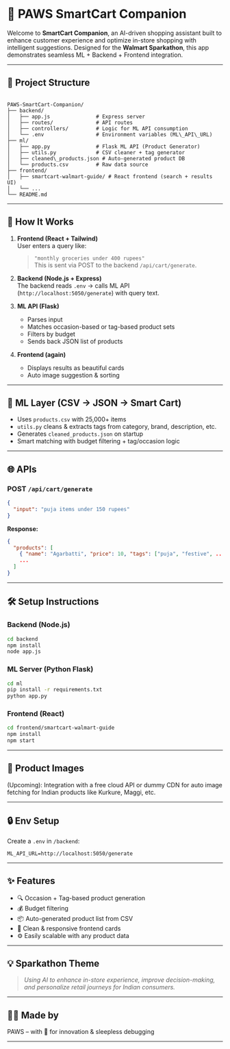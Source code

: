 # 🛒 PAWS SmartCart Companion

Welcome to **SmartCart Companion**, an AI-driven shopping assistant built to enhance customer experience and optimize in-store shopping with intelligent suggestions. Designed for the **Walmart Sparkathon**, this app demonstrates seamless ML + Backend + Frontend integration.

---

## 📁 Project Structure

```

PAWS-SmartCart-Companion/
├── backend/
│   ├── app.js               # Express server
│   ├── routes/              # API routes
│   ├── controllers/         # Logic for ML API consumption
│   └── .env                 # Environment variables (ML\_API\_URL)
├── ml/
│   ├── app.py               # Flask ML API (Product Generator)
│   ├── utils.py             # CSV cleaner + tag generator
│   ├── cleaned\_products.json # Auto-generated product DB
│   └── products.csv         # Raw data source
├── frontend/
│   ├── smartcart-walmart-guide/ # React frontend (search + results UI)
│   └── ...
└── README.md

````

---

## 🚀 How It Works

1. **Frontend (React + Tailwind)**  
   User enters a query like:  
   > `"monthly groceries under 400 rupees"`  
   This is sent via POST to the backend `/api/cart/generate`.

2. **Backend (Node.js + Express)**  
   The backend reads `.env` → calls ML API (`http://localhost:5050/generate`) with query text.

3. **ML API (Flask)**  
   - Parses input
   - Matches occasion-based or tag-based product sets
   - Filters by budget
   - Sends back JSON list of products

4. **Frontend (again)**  
   - Displays results as beautiful cards  
   - Auto image suggestion & sorting

---

## 🧠 ML Layer (CSV → JSON → Smart Cart)

- Uses `products.csv` with 25,000+ items
- `utils.py` cleans & extracts tags from category, brand, description, etc.
- Generates `cleaned_products.json` on startup
- Smart matching with budget filtering + tag/occasion logic

---

## 🌐 APIs

### POST `/api/cart/generate`
```json
{
  "input": "puja items under 150 rupees"
}
````

**Response:**

```json
{
  "products": [
    { "name": "Agarbatti", "price": 10, "tags": ["puja", "festive", ...] },
    ...
  ]
}
```

---

## 🛠 Setup Instructions

### Backend (Node.js)

```bash
cd backend
npm install
node app.js
```

### ML Server (Python Flask)

```bash
cd ml
pip install -r requirements.txt
python app.py
```

### Frontend (React)

```bash
cd frontend/smartcart-walmart-guide
npm install
npm start
```

---

## 📸 Product Images

(Upcoming):
Integration with a free cloud API or dummy CDN for auto image fetching for Indian products like Kurkure, Maggi, etc.

---

## 🔒 Env Setup

Create a `.env` in `/backend`:

```
ML_API_URL=http://localhost:5050/generate
```

---

## ✨ Features

* 🔍 Occasion + Tag-based product generation
* 💰 Budget filtering
* 📦 Auto-generated product list from CSV
* 🎨 Clean & responsive frontend cards
* ⚙️ Easily scalable with any product data

---

## 💡 Sparkathon Theme

> *Using AI to enhance in-store experience, improve decision-making, and personalize retail journeys for Indian consumers.*

---

## 🧑‍💻 Made by

PAWS – with 💙 for innovation & sleepless debugging

---


